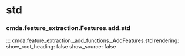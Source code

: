 # std

### cmda.feature_extraction.Features.add.std 
::: cmda.feature_extraction._add_functions._AddFeatures.std
    rendering:
      show_root_heading: false
      show_source: false